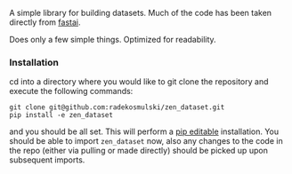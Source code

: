 A simple library for building datasets. Much of the code has been taken directly from [fastai](https://github.com/fastai/fastai).

Does only a few simple things. Optimized for readability.

### Installation

cd into a directory where you would like to git clone the repository and execute the following commands:

```
git clone git@github.com:radekosmulski/zen_dataset.git
pip install -e zen_dataset
```

and you should be all set. This will perform a [pip editable](https://pip.pypa.io/en/stable/reference/pip_install/#editable-installs) installation. You should be able to import `zen_dataset` now, also any changes to the code in the repo (either via pulling or made directly) should be picked up upon subsequent imports.
